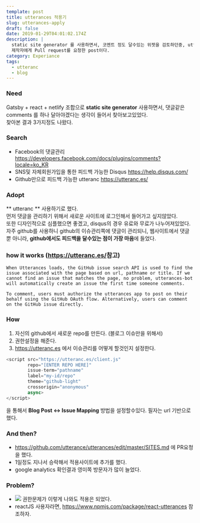 ```yaml
---
template: post
title: utterances 적용기
slug: utterances-apply
draft: false
date: 2019-01-29T04:01:02.174Z
description: |
  static site generator 를 사용하면서, 코멘트 정도 달수있는 위젯을 검토하던중, utterances 발견하고, 적용하고
  제작자에게 Pull request를 요청한 post이다.
category: Experiance
tags:
  - utteranc
  - blog
---
```

### Need

Gatsby + react + netlify 조합으로 **static site generator** 사용하면서, 댓글같은 comments 를 하나 달아야겠다는 생각이 들어서 찾아보고있었다.\
찾아본 결과 3가지정도 나왔다.

### Search

* Facebook의 댓글관리 <https://developers.facebook.com/docs/plugins/comments?locale=ko_KR>
* SNS및 자체회원가입을 통한 피드백 가능한 Disqus <https://help.disqus.com/>
* Github만으로 피드백 가능한 utteranc <https://utteranc.es/>

### Adopt

 ** utteranc ** 사용하기로 했다.\
먼저 댓글을 관리하기 위해서 새로운 사이트에 로그인해서 들어가고 싶지않았다.\
또한 디자인적으로 심플했으면 좋겠고, disqus의 경우 유료와 무료가 나누어져있었다. 자주 github를 사용하니 github의 이슈관리쪽에 댓글이 관리되니, 웹사이트에서 댓글뿐 아니라, **github에서도 피드백을 달수있는 점이 가장 마음**에 들었다.  

### how it works  (<https://utteranc.es/>참고)

```
When Utterances loads, the GitHub issue search API is used to find the issue associated with the page based on url, pathname or title. If we cannot find an issue that matches the page, no problem, utterances-bot will automatically create an issue the first time someone comments.

To comment, users must authorize the utterances app to post on their behalf using the GitHub OAuth flow. Alternatively, users can comment on the GitHub issue directly.
```

### How

1. 자신의 github에서 새로운 repo를 만든다. (블로그 이슈만을 위해서)
2. 권한설정을 해준다.
3. <https://utteranc.es> 에서 이슈관리를 어떻게 할것인지 설정한다.

```javascript
<script src="https://utteranc.es/client.js"
        repo="[ENTER REPO HERE]"
        issue-term="pathname"
        label="my-id/repo"
        theme="github-light"
        crossorigin="anonymous"
        async>
</script>
```

을 통해서 **Blog Post ↔️ Issue Mapping** 방법을 설정할수있다.
필자는 url 기반으로 했다.

### And then?

* https://github.com/utterance/utterances/edit/master/SITES.md 에 PR요청을 했다.
* 1일정도 지나서 승락해서 적용사이트에 추가를 했다.
* google analytics 확인결과 영미쪽 방문자가 많이 늘었다.

### Problem?

* ![](/media/utterances-apply.png) 권한문제가 이렇게 나와도 적용은 되었다.
* reactJS 사용자라면, <https://www.npmjs.com/package/react-utterances> 참조하자.
